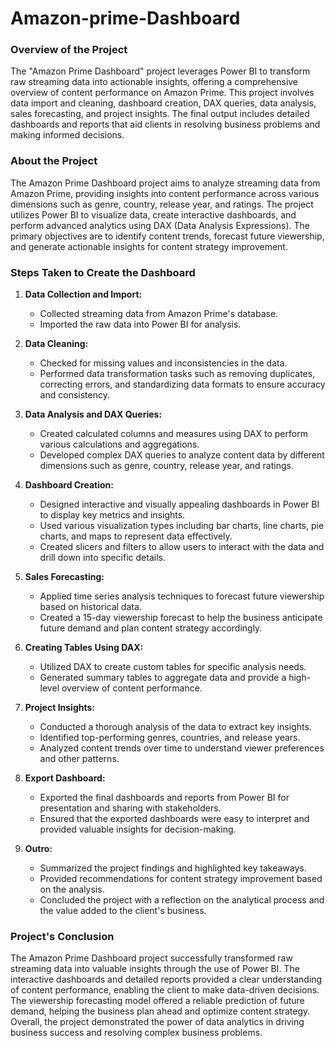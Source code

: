 # Amazon-prime-Dashboard

### Overview of the Project

The "Amazon Prime Dashboard" project leverages Power BI to transform raw streaming data into actionable insights, offering a comprehensive overview of content performance on Amazon Prime. This project involves data import and cleaning, dashboard creation, DAX queries, data analysis, sales forecasting, and project insights. The final output includes detailed dashboards and reports that aid clients in resolving business problems and making informed decisions.

### About the Project

The Amazon Prime Dashboard project aims to analyze streaming data from Amazon Prime, providing insights into content performance across various dimensions such as genre, country, release year, and ratings. The project utilizes Power BI to visualize data, create interactive dashboards, and perform advanced analytics using DAX (Data Analysis Expressions). The primary objectives are to identify content trends, forecast future viewership, and generate actionable insights for content strategy improvement.

### Steps Taken to Create the Dashboard

1. **Data Collection and Import:**
   - Collected streaming data from Amazon Prime's database.
   - Imported the raw data into Power BI for analysis.

2. **Data Cleaning:**
   - Checked for missing values and inconsistencies in the data.
   - Performed data transformation tasks such as removing duplicates, correcting errors, and standardizing data formats to ensure accuracy and consistency.

3. **Data Analysis and DAX Queries:**
   - Created calculated columns and measures using DAX to perform various calculations and aggregations.
   - Developed complex DAX queries to analyze content data by different dimensions such as genre, country, release year, and ratings.

4. **Dashboard Creation:**
   - Designed interactive and visually appealing dashboards in Power BI to display key metrics and insights.
   - Used various visualization types including bar charts, line charts, pie charts, and maps to represent data effectively.
   - Created slicers and filters to allow users to interact with the data and drill down into specific details.

5. **Sales Forecasting:**
   - Applied time series analysis techniques to forecast future viewership based on historical data.
   - Created a 15-day viewership forecast to help the business anticipate future demand and plan content strategy accordingly.

6. **Creating Tables Using DAX:**
   - Utilized DAX to create custom tables for specific analysis needs.
   - Generated summary tables to aggregate data and provide a high-level overview of content performance.

7. **Project Insights:**
   - Conducted a thorough analysis of the data to extract key insights.
   - Identified top-performing genres, countries, and release years.
   - Analyzed content trends over time to understand viewer preferences and other patterns.

8. **Export Dashboard:**
   - Exported the final dashboards and reports from Power BI for presentation and sharing with stakeholders.
   - Ensured that the exported dashboards were easy to interpret and provided valuable insights for decision-making.

9. **Outro:**
   - Summarized the project findings and highlighted key takeaways.
   - Provided recommendations for content strategy improvement based on the analysis.
   - Concluded the project with a reflection on the analytical process and the value added to the client's business.

### Project's Conclusion

The Amazon Prime Dashboard project successfully transformed raw streaming data into valuable insights through the use of Power BI. The interactive dashboards and detailed reports provided a clear understanding of content performance, enabling the client to make data-driven decisions. The viewership forecasting model offered a reliable prediction of future demand, helping the business plan ahead and optimize content strategy. Overall, the project demonstrated the power of data analytics in driving business success and resolving complex business problems.
